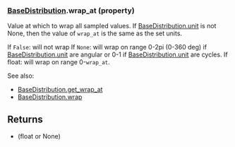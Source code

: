 ### [BaseDistribution](BaseDistribution.md).wrap_at (property)




Value at which to wrap all sampled values.  If [BaseDistribution.unit](BaseDistribution.unit.md) is not None,
then the value of `wrap_at` is the same as the set units.

If `False`: will not wrap
If `None`: will wrap on range 0-2pi (0-360 deg) if [BaseDistribution.unit](BaseDistribution.unit.md) are angular
    or 0-1 if [BaseDistribution.unit](BaseDistribution.unit.md) are cycles.
If float: will wrap on range 0-`wrap_at`.

See also:

* [BaseDistribution.get_wrap_at](BaseDistribution.get_wrap_at.md)
* [BaseDistribution.wrap](BaseDistribution.wrap.md)

Returns
---------
* (float or None)

